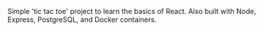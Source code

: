 Simple 'tic tac toe' project to learn the basics of React. Also built with Node, Express, PostgreSQL, and Docker containers.
